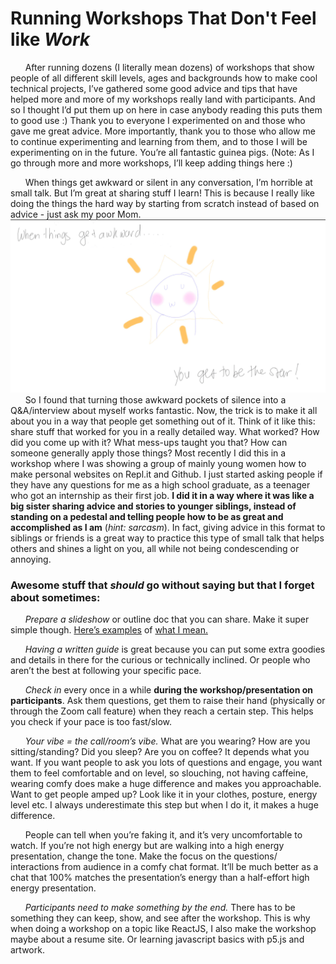 # Running Workshops That Don't Feel like *Work*



&nbsp;&nbsp;&nbsp;&nbsp;&nbsp;&nbsp;After running dozens (I literally mean dozens) of workshops that show people of all different skill levels, ages and backgrounds how to make cool technical projects, I’ve gathered some good advice and tips that have helped more and more of my workshops really land with participants. And so I thought I’d put them up on here in case anybody reading this puts them to good use :) Thank you to everyone I experimented on and those who gave me great advice. More importantly, thank you to those who allow me to continue experimenting and learning from them, and to those I will be experimenting on in the future. You’re all fantastic guinea pigs. (Note: As I go through more and more workshops, I’ll keep adding things here :)
	
&nbsp;&nbsp;&nbsp;&nbsp;&nbsp;&nbsp;When things get awkward or silent in any conversation, I’m horrible at small talk. But I’m great at sharing stuff I learn! This is because I really like doing the things the hard way by starting from scratch instead of based on advice - just ask my poor Mom. 
![You as the star of the conversation when things get awkward.](youRaStar.png)
&nbsp;&nbsp;&nbsp;&nbsp;&nbsp;&nbsp;So I found that turning those awkward pockets of silence into a Q&A/interview about myself works fantastic. Now, the trick is to make it all about you in a way that people get something out of it. Think of it like this: share stuff that worked for you in a really detailed way. What worked? How did you come up with it? What mess-ups taught you that? How can someone generally apply those things? Most recently I did this in a workshop where I was showing a group of mainly young women how to make personal websites on Repl.it and Github. I just started asking people if they have any questions for me as a high school graduate, as a teenager who got an internship as their first job. **I did it in a way where it was like a big sister sharing advice and stories to younger siblings, instead of standing on a pedestal and telling people how to be as great and accomplished as I am** (*hint: sarcasm*). In fact, giving advice in this format to siblings or friends is a great way to practice this type of small talk that helps others and shines a light on you, all while not being condescending or annoying.


### Awesome stuff that ***should*** go without saying but that I forget about sometimes:

&nbsp;&nbsp;&nbsp;&nbsp;&nbsp;&nbsp;*Prepare a slideshow* or outline doc that you can share. Make it super simple though. [Here’s examples](https://www.notion.so/mini-AMA-Max-Stoiber-86d8e296ef1d47eeab2455f8657b2e73) of [what I mean.](https://docs.google.com/presentation/d/17NNwABNel13nqclkjgogvjG7ir7VO25L3p_Jj5aAcLI/edit?usp=sharing)

&nbsp;&nbsp;&nbsp;&nbsp;&nbsp;&nbsp;*Having a written guide* is great because you can put some extra goodies and details in there for the curious or technically inclined. Or people who aren’t the best at following your specific pace.
    
&nbsp;&nbsp;&nbsp;&nbsp;&nbsp;&nbsp;*Check in* every once in a while **during the workshop/presentation on participants**. Ask them questions, get them to raise their hand (physically or through the Zoom call feature) when they reach a certain step. This helps you check if your pace is too fast/slow.

&nbsp;&nbsp;&nbsp;&nbsp;&nbsp;&nbsp;*Your vibe = the call/room’s vibe.* What are you wearing? How are you sitting/standing? Did you sleep? Are you on coffee? It depends what you want. If you want people to ask you lots of questions and engage, you want them to feel comfortable and on level, so slouching, not having caffeine, wearing comfy does make a huge difference and makes you approachable. Want to get people amped up? Look like it in your clothes, posture, energy level etc. I always underestimate this step but when I do it, it makes a huge difference.

&nbsp;&nbsp;&nbsp;&nbsp;&nbsp;&nbsp;People can tell when you’re faking it, and it’s very uncomfortable to watch. If you’re not high energy but are walking into a high energy presentation, change the tone. Make the focus on the questions/ interactions from audience in a comfy chat format. It’ll be much better as a chat that 100% matches the presentation’s energy than a half-effort high energy presentation.
    
&nbsp;&nbsp;&nbsp;&nbsp;&nbsp;&nbsp;*Participants need to make something by the end.* There has to be something they can keep, show, and see after the workshop. This is why when doing a workshop on a topic like ReactJS, I also make the workshop maybe about a resume site. Or learning javascript basics with p5.js and artwork.
